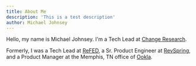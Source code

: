 ```yaml
---
title: About Me
description: 'This is a test description'
author: Michael Johnsey
---
```


Hello, my name is Michael Johnsey. I'm a Tech Lead at <a href="https://changeresearch.com" target="_blank">Change Research</a>.

Formerly, I was a Tech Lead at <a href="https://refed.org" target="_blank">ReFED</a>, a Sr. Product Engineer at <a href="https://revspringinc.com/" target="_blank">RevSpring</a>, and a Product Manager at the Memphis, TN office of <a href="https://www.ookla.com/" target="_blank">Ookla</a>.
